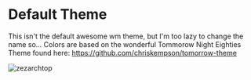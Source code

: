 Default Theme
====================

This isn't the default awesome wm theme, but I'm too lazy to change the name so... 
Colors are based on the wonderful Tommorow Night Eighties Theme found here: https://github.com/chriskempson/tomorrow-theme

![zezarchtop](http://imageshack.us/a/img10/59/201304121704371920x1080.png)
